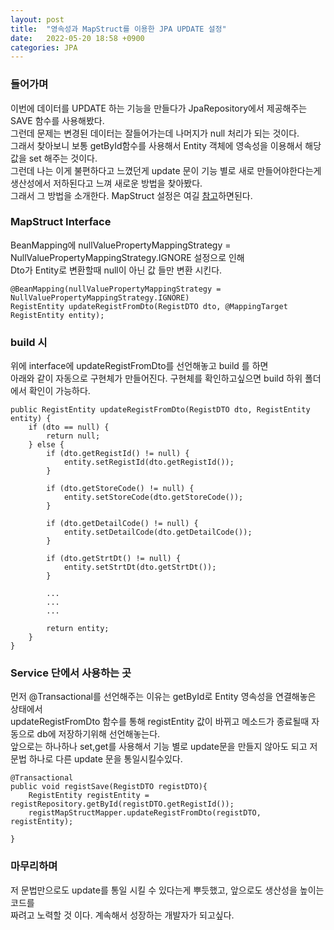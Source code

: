 ```yaml
---
layout: post
title:  "영속성과 MapStruct를 이용한 JPA UPDATE 설정"
date:   2022-05-20 18:58 +0900
categories: JPA
---
```


### 들어가며
이번에 데이터를 UPDATE 하는 기능을 만들다가 JpaRepository에서 제공해주는 SAVE 함수를 사용해봤다. <br>
그런데 문제는 변경된 데이터는 잘들어가는데 나머지가 null 처리가 되는 것이다.<br>
그래서 찾아보니 보통 getById함수를 사용해서 Entity 객체에 영속성을 이용해서 해당 값을 set 해주는 것이다.<br>
그런데 나는 이게 불편하다고 느꼈던게 update 문이 기능 별로 새로 만들어야한다는게 생산성에서 저하된다고 느껴 새로운 방법을 찾아봤다.<br>
그래서 그 방법을 소개한다.
MapStruct 설정은 여길 <a href="https://kimsiyong95.github.io/jpa/2022/05/16/jpaMapStruct.html">참고</a>하면된다. 

### MapStruct Interface
BeanMapping에 nullValuePropertyMappingStrategy = NullValuePropertyMappingStrategy.IGNORE 설정으로 인해<br>
Dto가 Entity로 변환할때 null이 아닌 값 들만 변환 시킨다.
```
@BeanMapping(nullValuePropertyMappingStrategy = NullValuePropertyMappingStrategy.IGNORE)
RegistEntity updateRegistFromDto(RegistDTO dto, @MappingTarget RegistEntity entity);
```

###  build 시
위에 interface에 updateRegistFromDto를 선언해놓고 build 를 하면 <br>
아래와 같이 자동으로 구현체가 만들어진다. 구현체를 확인하고싶으면 build 하위 폴더에서 확인이 가능하다.

```
public RegistEntity updateRegistFromDto(RegistDTO dto, RegistEntity entity) {
    if (dto == null) {
        return null;
    } else {
        if (dto.getRegistId() != null) {
            entity.setRegistId(dto.getRegistId());
        }

        if (dto.getStoreCode() != null) {
            entity.setStoreCode(dto.getStoreCode());
        }

        if (dto.getDetailCode() != null) {
            entity.setDetailCode(dto.getDetailCode());
        }

        if (dto.getStrtDt() != null) {
            entity.setStrtDt(dto.getStrtDt());
        }

        ...
        ...
        ...

        return entity;
    }
}
```


### Service 단에서 사용하는 곳
먼저 @Transactional를 선언해주는 이유는 getById로 Entity 영속성을 연결해놓은 상태에서 <br>
updateRegistFromDto 함수를 통해 registEntity 값이 바뀌고 메소드가 종료될때 자동으로 db에 저장하기위해 선언해놓는다.<br>
앞으로는 하나하나 set,get를 사용해서 기능 별로 update문을 만들지 않아도 되고 저 문법 하나로 다른 update 문을 통일시킬수있다. <br>

```
@Transactional
public void registSave(RegistDTO registDTO){
    RegistEntity registEntity = registRepository.getById(registDTO.getRegistId());
    registMapStructMapper.updateRegistFromDto(registDTO, registEntity);

}
```
### 마무리하며
저 문법만으로도 update를 통일 시킬 수 있다는게 뿌듯했고, 앞으로도 생산성을 높이는 코드를 <br>
짜려고 노력할 것 이다. 계속해서 성장하는 개발자가 되고싶다.
